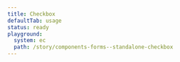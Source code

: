```yaml
---
title: Checkbox
defaultTab: usage
status: ready
playground:
  system: ec
  path: /story/components-forms--standalone-checkbox
---
```

